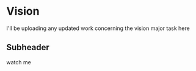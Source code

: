 # Vision
I'll be uploading any updated work concerning the vision major task here
## Subheader
watch me